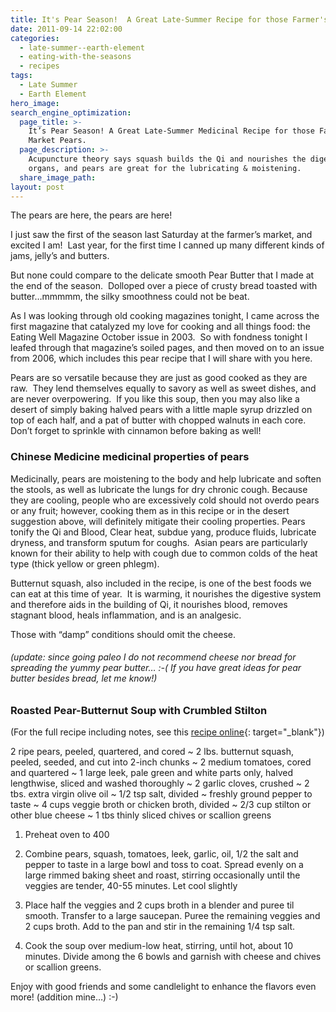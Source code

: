```yaml
---
title: It's Pear Season!  A Great Late-Summer Recipe for those Farmer's Market Pears.
date: 2011-09-14 22:02:00
categories:
  - late-summer--earth-element
  - eating-with-the-seasons
  - recipes
tags:
  - Late Summer
  - Earth Element
hero_image:
search_engine_optimization:
  page_title: >-
    It’s Pear Season! A Great Late-Summer Medicinal Recipe for those Farmer’s
    Market Pears.
  page_description: >-
    Acupuncture theory says squash builds the Qi and nourishes the digestive
    organs, and pears are great for the lubricating & moistening.
  share_image_path:
layout: post
---
```


<div id="attachment_1155">The pears are here, the pears are here!</div>

<div><strong> </strong><a href="/assets/images/wp-content/uploads/2011/09/roasted-pear-soup.jpg"><strong></strong></a></div>

I just saw the first of the season last Saturday at the farmer’s market, and excited I am!&nbsp; Last year, for the first time I canned up many different kinds of jams, jelly’s and butters.&nbsp;

But none could compare to the delicate smooth Pear Butter that I made at the end of the season.&nbsp; Dolloped over a piece of crusty bread toasted with butter…mmmmm, the silky smoothness could not be beat.

As I was looking through old cooking magazines tonight, I came across the first magazine that catalyzed my love for cooking and all things food: the Eating Well Magazine October issue in 2003.&nbsp; So with fondness tonight I leafed through that magazine’s soiled pages, and then moved on to an issue from 2006, which includes this pear recipe that I will share with you here.

Pears are so versatile because they are just as good cooked as they are raw.&nbsp; They lend themselves equally to savory as well as sweet dishes, and are never overpowering.&nbsp; If you like this soup, then you may also like a desert of simply baking halved pears with a little maple syrup drizzled on top of each half, and a pat of butter with chopped walnuts in each core.&nbsp; Don’t forget to sprinkle with cinnamon before baking as well!

### Chinese Medicine medicinal properties of pears

Medicinally, pears are moistening to the body and help lubricate and soften the stools, as well as lubricate the lungs for dry chronic cough. Because they are cooling, people who are excessively cold should not overdo pears or any fruit; however, cooking them as in this recipe or in the desert suggestion above, will definitely mitigate their cooling properties. Pears tonify the Qi and Blood, Clear heat, subdue yang, produce fluids, lubricate dryness, and transform sputum for coughs.&nbsp; Asian pears are particularly known for their ability to help with cough due to common colds of the heat type (thick yellow or green phlegm).

Butternut squash, also included in the recipe, is one of the best foods we can eat at this time of year.&nbsp; It is warming, it nourishes the digestive system and therefore aids in the building of Qi, it nourishes blood, removes stagnant blood, heals inflammation, and is an analgesic.&nbsp;

Those with “damp” conditions should omit the cheese.

###### (update: since going paleo I do not recommend cheese nor bread for spreading the yummy pear butter… :-( If you have great ideas for pear butter besides bread, let me know!)

### Roasted Pear-Butternut Soup with Crumbled Stilton

(For the full recipe including notes, see this [recipe online](http://www.eatingwell.com/recipes/roasted_pear_butternut_soup_with_crumbled_stilton.html "recipe online"){: target="_blank"})

2 ripe pears, peeled, quartered, and cored ~ 2 lbs. butternut squash, peeled, seeded, and cut into 2-inch chunks ~ 2 medium tomatoes, cored and quartered ~ 1 large leek, pale green and white parts only, halved lengthwise, sliced and washed thoroughly ~ 2 garlic cloves, crushed ~ 2 tbs. extra virgin olive oil ~ 1/2 tsp salt, divided ~ freshly ground pepper to taste ~ 4 cups veggie broth or chicken broth, divided ~ 2/3 cup stilton or other blue cheese ~ 1 tbs thinly sliced chives or scallion greens

1) Preheat oven to 400&nbsp;

2) Combine pears, squash, tomatoes, leek, garlic, oil, 1/2 the salt and pepper to taste in a large bowl and toss to coat. Spread evenly on a large rimmed baking sheet and roast, stirring occasionally until the veggies are tender, 40-55 minutes. Let cool slightly

3) Place half the veggies and 2 cups broth in a blender and puree til smooth. Transfer to a large saucepan. Puree the remaining veggies and 2 cups broth. Add to the pan and stir in the remaining 1/4 tsp salt.

4) Cook the soup over medium-low heat, stirring, until hot, about 10 minutes. Divide among the 6 bowls and garnish with cheese and chives or scallion greens.

Enjoy with good friends and some candlelight to enhance the flavors even more! (addition mine…) :-)

&nbsp;

&nbsp;

&nbsp;